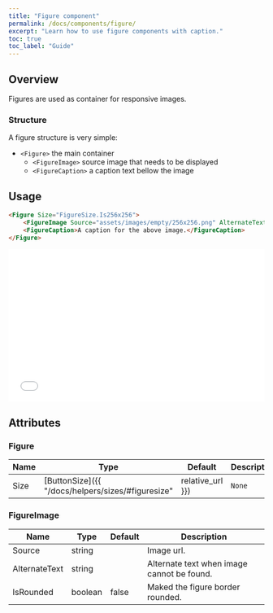 ```yaml
---
title: "Figure component"
permalink: /docs/components/figure/
excerpt: "Learn how to use figure components with caption."
toc: true
toc_label: "Guide"
---
```


## Overview

Figures are used as container for responsive images.

### Structure

A figure structure is very simple:

- `<Figure>` the main container
  - `<FigureImage>` source image that needs to be displayed
  - `<FigureCaption>` a caption text bellow the image

## Usage

```html
<Figure Size="FigureSize.Is256x256">
    <FigureImage Source="assets/images/empty/256x256.png" AlternateText="256x256" />
    <FigureCaption>A caption for the above image.</FigureCaption>
</Figure>
```

<iframe src="/examples/figure/basic/" frameborder="0" scrolling="no" style="width:100%;height:300px;"></iframe>

## Attributes

### Figure

| Name       | Type                                                                    | Default  | Description                                          |
|------------|-------------------------------------------------------------------------|----------|------------------------------------------------------|
| Size       | [ButtonSize]({{ "/docs/helpers/sizes/#figuresize" | relative_url }})    | `None`   | Figure size variations.                              |

### FigureImage

| Name          | Type                                                                 | Default  | Description                                          |
|---------------|----------------------------------------------------------------------|----------|------------------------------------------------------|
| Source        | string                                                               |          | Image url.                                           |
| AlternateText | string                                                               |          | Alternate text when image cannot be found.           |
| IsRounded     | boolean                                                              | false    | Maked the figure border rounded.                     |